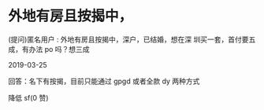 # 外地有房且按揭中，

(提问)匿名用户 : 外地有房且按揭中，深户，已结婚，想在深 圳买一套，首付要五成，有办法 po 吗？想三成

2019-03-25

回答：名下有按揭，目前只能通过 gpgd 或者全款 dy 两种方式

降低 sf(0 赞)